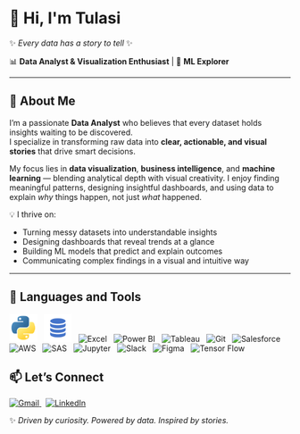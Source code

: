 # 👋 Hi, I'm Tulasi   

✨ *Every data has a story to tell* ✨

 📊 **Data Analyst & Visualization Enthusiast** | 🤖 **ML Explorer**

---

## 🌟 About Me  

I’m a passionate **Data Analyst** who believes that every dataset holds insights waiting to be discovered.  
I specialize in transforming raw data into **clear, actionable, and visual stories** that drive smart decisions.  

My focus lies in **data visualization**, **business intelligence**, and **machine learning** — blending analytical depth with visual creativity. I enjoy finding meaningful patterns, designing insightful dashboards, and using data to explain *why* things happen, not just *what* happened.

💡 I thrive on:  
- Turning messy datasets into understandable insights  
- Designing dashboards that reveal trends at a glance  
- Building ML models that predict and explain outcomes  
- Communicating complex findings in a visual and intuitive way  

---

## 🚀 Languages and Tools  

  <img src="https://raw.githubusercontent.com/github/explore/main/topics/python/python.png" alt="Python" width="50"/> &nbsp;
  <img src="https://raw.githubusercontent.com/github/explore/main/topics/sql/sql.png" alt="SQL" width="50"/> &nbsp;
  <img src="https://upload.wikimedia.org/wikipedia/commons/thumb/6/60/Microsoft_Office_Excel_%282025%E2%80%93present%29.svg/330px-Microsoft_Office_Excel_%282025%E2%80%93present%29.svg.png" alt="Excel" width="50"/> &nbsp;
  <img src="https://upload.wikimedia.org/wikipedia/en/thumb/2/20/Power_BI_logo.svg/140px-Power_BI_logo.svg.png" alt="Power BI" width="50"/> &nbsp;
  <img src="https://appexchange.salesforce.com/partners/servlet/servlet.FileDownload?file=00P4V00000rgoDsUAI" alt="Tableau" width="50"/> &nbsp;
  <img src="https://upload.wikimedia.org/wikipedia/commons/thumb/c/c2/GitHub_Invertocat_Logo.svg/280px-GitHub_Invertocat_Logo.svg.png" alt="Git" width="50"/> &nbsp;
  <img src="https://upload.wikimedia.org/wikipedia/commons/thumb/f/f9/Salesforce.com_logo.svg/500px-Salesforce.com_logo.svg.png" alt="Salesforce" width="60"/> &nbsp;
  <img src="https://upload.wikimedia.org/wikipedia/commons/9/93/Amazon_Web_Services_Logo.svg" alt="AWS" width="60"/> &nbsp;
  <img src="https://www.sas.com/en/news/media-gallery/all-images/sas-logo-blue/_jcr_content/par/image_360101046.img.png/1685459921715.png" alt="SAS" width="70"/> &nbsp;
  <img src="https://upload.wikimedia.org/wikipedia/commons/thumb/3/38/Jupyter_logo.svg/240px-Jupyter_logo.svg.png" alt="Jupyter" width="50"/> &nbsp;
  <img src="https://upload.wikimedia.org/wikipedia/commons/thumb/d/d5/Slack_icon_2019.svg/254px-Slack_icon_2019.svg.png?20200128081203" alt="Slack" width="50"/> &nbsp;
  <img src="https://upload.wikimedia.org/wikipedia/commons/thumb/3/33/Figma-logo.svg/960px-Figma-logo.svg.png?20250625151003" alt="Figma" width="35"/> &nbsp;
  <img src="https://upload.wikimedia.org/wikipedia/commons/thumb/2/2d/Tensorflow_logo.svg/230px-Tensorflow_logo.svg.png?20170429160244" alt="Tensor Flow" width="50"/> &nbsp;
</p>


## 📫 Let’s Connect  

  <a href="mailto:tulasithotakuraa@gmail.com">
    <img src="https://upload.wikimedia.org/wikipedia/commons/4/4e/Gmail_Icon.png" alt="Gmail" width="40"/>
  </a>
  &nbsp;
  <a href="https://www.linkedin.com/in/tulasithotakura/">
    <img src="https://upload.wikimedia.org/wikipedia/commons/c/ca/LinkedIn_logo_initials.png" alt="LinkedIn" width="40"/>
  </a>
</p>



✨ *Driven by curiosity. Powered by data. Inspired by stories.*
